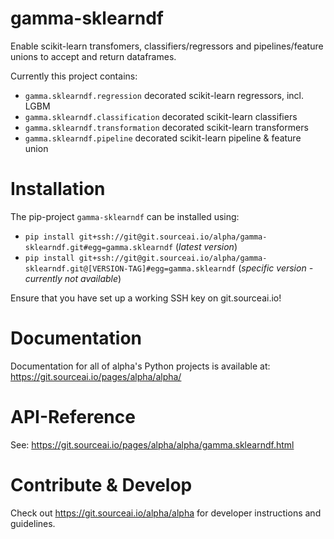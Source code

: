 # gamma-sklearndf

Enable scikit-learn transfomers, classifiers/regressors and pipelines/feature unions
to accept and return dataframes.

Currently this project contains:

- `gamma.sklearndf.regression` decorated scikit-learn regressors, incl. LGBM  
- `gamma.sklearndf.classification` decorated scikit-learn classifiers
- `gamma.sklearndf.transformation` decorated scikit-learn transformers
- `gamma.sklearndf.pipeline` decorated scikit-learn pipeline & feature union


# Installation
The pip-project `gamma-sklearndf` can be installed using:
- `pip install git+ssh://git@git.sourceai.io/alpha/gamma-sklearndf.git#egg=gamma.sklearndf`
 (*latest version*)
 - `pip install git+ssh://git@git.sourceai.io/alpha/gamma-sklearndf.git@[VERSION-TAG]#egg=gamma.sklearndf`
 (*specific version -  currently not available*)

Ensure that you have set up a working SSH key on git.sourceai.io!

# Documentation
Documentation for all of alpha's Python projects is available at: 
https://git.sourceai.io/pages/alpha/alpha/

# API-Reference
See: https://git.sourceai.io/pages/alpha/alpha/gamma.sklearndf.html

# Contribute & Develop
Check out https://git.sourceai.io/alpha/alpha for developer instructions and guidelines.